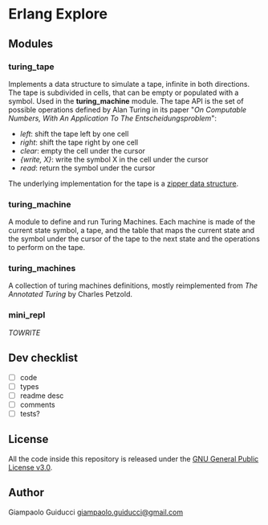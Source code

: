 # Erlang Explore

## Modules


### turing_tape

Implements a data structure to simulate a tape, infinite in both directions. The tape is subdivided in cells, that can be empty or populated with a symbol. Used in the **turing_machine** module. The tape API is the set of possible operations defined by Alan Turing in its paper "*On Computable Numbers, With An Application To The Entscheidungsproblem*":

- *left*: shift the tape left by one cell
- *right*: shift the tape right by one cell
- *clear*: empty the cell under the cursor
- *{write, X}*: write the symbol X in the cell under the cursor
- *read*: return the symbol under the cursor

The underlying implementation for the tape is a [zipper data structure](https://en.wikipedia.org/wiki/Zipper_\(data_structure\)).


### turing_machine

A module to define and run Turing Machines. Each machine is made of the current state symbol, a tape, and the table that maps the current state and the symbol under the cursor of the tape to the next state and the operations to perform on the tape.

### turing_machines

A collection of turing machines definitions, mostly reimplemented from *The Annotated Turing* by Charles Petzold.

### mini_repl

*TOWRITE*

## Dev checklist

- [ ] code
- [ ] types
- [ ] readme desc
- [ ] comments
- [ ] tests?

## License

All the code inside this repository is released under the [GNU General Public License v3.0](https://www.gnu.org/licenses/gpl-3.0.html).

## Author

Giampaolo Guiducci <giampaolo.guiducci@gmail.com>